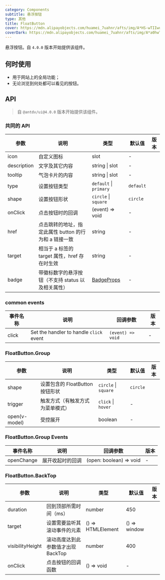 ```yaml
---
category: Components
subtitle: 悬浮按钮
type: 其他
title: FloatButton
cover: https://mdn.alipayobjects.com/huamei_7uahnr/afts/img/A*HS-wTIIwu0kAAAAAAAAAAAAADrJ8AQ/original
coverDark: https://mdn.alipayobjects.com/huamei_7uahnr/afts/img/A*a0hwTY_rOSUAAAAAAAAAAAAADrJ8AQ/original
---
```


悬浮按钮。自 `4.0.0` 版本开始提供该组件。

## 何时使用

- 用于网站上的全局功能；
- 无论浏览到何处都可以看见的按钮。

## API

> 自 `@antdv/ui@4.0.0` 版本开始提供该组件。

### 共同的 API

| 参数 | 说明 | 类型 | 默认值 | 版本 |
| --- | --- | --- | --- | --- |
| icon | 自定义图标 | slot | - |  |
| description | 文字及其它内容 | string \| slot | - |  |
| tooltip | 气泡卡片的内容 | string \| slot | - |  |
| type | 设置按钮类型 | `default` \| `primary` | `default` |  |
| shape | 设置按钮形状 | `circle` \| `square` | `circle` |  |
| onClick | 点击按钮时的回调 | (event) => void | - |  |
| href | 点击跳转的地址，指定此属性 button 的行为和 a 链接一致 | string | - |  |
| target | 相当于 a 标签的 target 属性，href 存在时生效 | string | - |  |
| badge | 带徽标数字的悬浮按钮（不支持 status 以及相关属性） | [BadgeProps](/components/badge-cn#api) | - |  |

### common events

| 事件名称 | 说明                                    | 回调参数          | 版本 |
| -------- | --------------------------------------- | ----------------- | ---- |
| click    | Set the handler to handle `click` event | `(event) => void` | -    |

### FloatButton.Group

| 参数          | 说明                             | 类型                 | 默认值   | 版本 |
| ------------- | -------------------------------- | -------------------- | -------- | ---- |
| shape         | 设置包含的 FloatButton 按钮形状  | `circle` \| `square` | `circle` |      |
| trigger       | 触发方式（有触发方式为菜单模式） | `click` \| `hover`   | -        |      |
| open(v-model) | 受控展开                         | boolean              | -        |      |

### FloatButton.Group Events

| 事件名称   | 说明             | 回调参数                | 版本 |
| ---------- | ---------------- | ----------------------- | ---- |
| openChange | 展开收起时的回调 | (open: boolean) => void | -    |

### FloatButton.BackTop

| 参数             | 说明                               | 类型              | 默认值       | 版本 |
| ---------------- | ---------------------------------- | ----------------- | ------------ | ---- |
| duration         | 回到顶部所需时间（ms）             | number            | 450          |      |
| target           | 设置需要监听其滚动事件的元素       | () => HTMLElement | () => window |      |
| visibilityHeight | 滚动高度达到此参数值才出现 BackTop | number            | 400          |      |
| onClick          | 点击按钮的回调函数                 | () => void        | -            |      |
